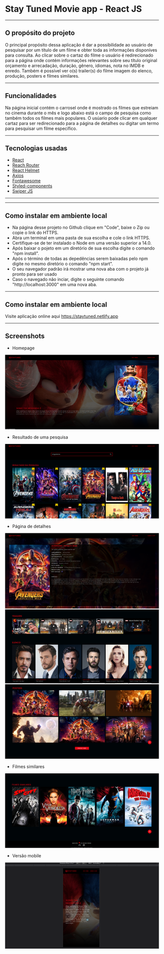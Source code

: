 # **Stay Tuned Movie app - React JS**
 <hr>

## **O propósito do projeto**

O principal propósito dessa aplicação é dar a possibilidade ao usuário de pesquisar por um título de um filme e obter
toda as informações disponíves para consulta.
Ao clicar sobre o cartaz do filme o usuário é redirecionado para a página onde contém informações relevantes sobre seu título
original orçamento e arrecadação, duração, gênero, idiomas, nota no IMDB e enredo. Também é possível ver o(s) trailer(s) do filme
imagem do elenco, produção, posters e filmes similares.

<hr>

## **Funcionalidades**

Na página inicial contém o carrosel onde é mostrado os filmes que estreiam no cinema durante o mês e logo abaixo está o campo de pesquisa como também todos os filmes mais populares.
O usúario pode clicar em qualquer cartaz para ser redirecionado para a página de detalhes ou digitar um termo para pesquisar um filme específico.

<hr>

## **Tecnologias usadas**

- <a href="https://pt-br.reactjs.org/">React</a>
- <a href="https://reach.tech/router/">Reach Router</a>
- <a href="https://www.npmjs.com/package/react-helmet">React Helmet</a>
- <a href="https://axios-http.com/ptbr/docs/intro">Axios</a>
- <a href="https://fontawesome.com/start">Fontawesome</a>
- <a href="https://styled-components.com/">Styled-components</a>
- <a href="https://swiperjs.com/">Swiper JS</a>

<hr>

<hr>

## **Como instalar em ambiente local**

- Na página desse projeto no Github clique em "Code", baixe o Zip ou copie o link do HTTPS.
- Abra um terminal em uma pasta de sua escolha e cole o link HTTPS.
- Certifique-se de ter instalado o Node em uma versão superior a 14.0.
- Após baixar o pojeto em um diretório de sua escolha digite o comando "npm install".
- Após o término de todas as depedências serem baixadas pelo npm digite no mesmo diretório o comando "npm start".
- O seu navegador padrão irá mostrar uma nova aba com o projeto já pronto para ser usado
- Caso o navegado não inciar, digite o seguinte comando "http://localhost:3000" em uma nova aba.
<hr>

## **Como instalar em ambiente local**
Visite aplicação online aqui https://staytuned.netlify.app
<hr>

## **Screenshots**
- Homepage
<img src="./src/assets/screen-shots/home-page.png" />

- Resultado de uma pesquisa 
<img src="./src/assets/screen-shots/home-page2.png" />

- Página de detalhes
 <img src="./src/assets/screen-shots/details-page.png" />
 

<img src="./src/assets/screen-shots/details-page2.png" /> 
<img src="./src/assets/screen-shots/details-page3.png" />

- Filmes similares
<img src="./src/assets/screen-shots/home-page4.png" /> 

- Versão mobile
<img src="./src/assets/screen-shots/mobile.png" />
 
